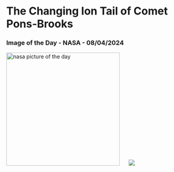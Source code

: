 # The Changing Ion Tail of Comet Pons-Brooks
### Image of the Day - NASA - 08/04/2024
<img src="https://apod.nasa.gov/apod/image/2404/Comet12pTails_ShengyuLi_960.jpg" alt="nasa picture of the day" width="300"/>&nbsp; &nbsp; &nbsp; <img src="https://github-readme-streak-stats.herokuapp.com/?user=tempo-riz&theme=highcontrast" >



  
